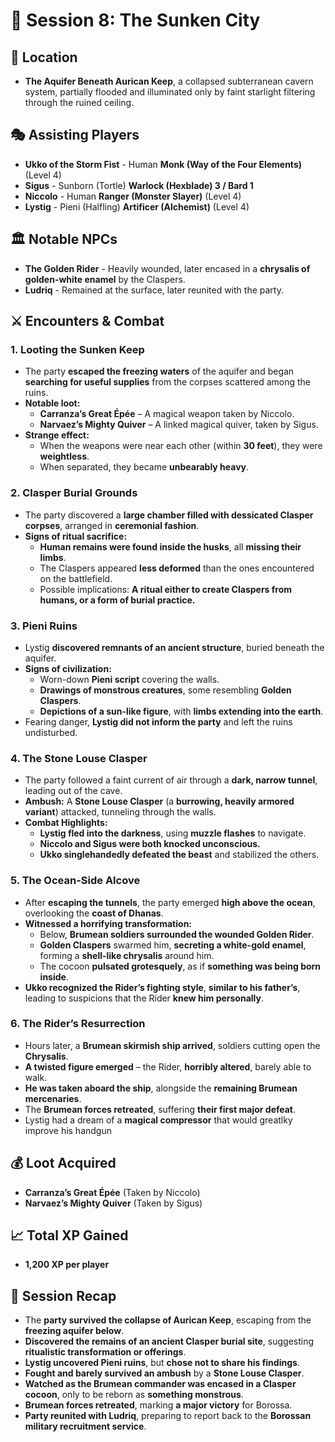 # 📜 **Session 8: The Sunken City**  

## 📍 **Location**  
- **The Aquifer Beneath Aurican Keep**, a collapsed subterranean cavern system, partially flooded and illuminated only by faint starlight filtering through the ruined ceiling.  

## 🎭 **Assisting Players**  
- **Ukko of the Storm Fist** - Human **Monk (Way of the Four Elements)** (Level 4)  
- **Sigus** - Sunborn (Tortle) **Warlock (Hexblade) 3 / Bard 1**  
- **Niccolo** - Human **Ranger (Monster Slayer)** (Level 4)  
- **Lystig** - Pieni (Halfling) **Artificer (Alchemist)** (Level 4)  

## 🏛 **Notable NPCs**  
- **The Golden Rider** - Heavily wounded, later encased in a **chrysalis of golden-white enamel** by the Claspers.  
- **Ludriq** - Remained at the surface, later reunited with the party.  

## ⚔ **Encounters & Combat**  

### **1. Looting the Sunken Keep**  
- The party **escaped the freezing waters** of the aquifer and began **searching for useful supplies** from the corpses scattered among the ruins.  
- **Notable loot:**  
  - **Carranza’s Great Épée** – A magical weapon taken by Niccolo.  
  - **Narvaez’s Mighty Quiver** – A linked magical quiver, taken by Sigus.  
- **Strange effect:**  
  - When the weapons were near each other (within **30 feet**), they were **weightless**.  
  - When separated, they became **unbearably heavy**.  

### **2. Clasper Burial Grounds**  
- The party discovered a **large chamber filled with dessicated Clasper corpses**, arranged in **ceremonial fashion**.  
- **Signs of ritual sacrifice:**  
  - **Human remains were found inside the husks**, all **missing their limbs**.  
  - The Claspers appeared **less deformed** than the ones encountered on the battlefield.  
  - Possible implications: **A ritual either to create Claspers from humans, or a form of burial practice.**  

### **3. Pieni Ruins**  
- Lystig **discovered remnants of an ancient structure**, buried beneath the aquifer.  
- **Signs of civilization:**  
  - Worn-down **Pieni script** covering the walls.  
  - **Drawings of monstrous creatures**, some resembling **Golden Claspers**.  
  - **Depictions of a sun-like figure**, with **limbs extending into the earth**.  
- Fearing danger, **Lystig did not inform the party** and left the ruins undisturbed.  

### **4. The Stone Louse Clasper**  
- The party followed a faint current of air through a **dark, narrow tunnel**, leading out of the cave.  
- **Ambush:** A **Stone Louse Clasper** (a **burrowing, heavily armored variant**) attacked, tunneling through the walls.  
- **Combat Highlights:**  
  - **Lystig fled into the darkness**, using **muzzle flashes** to navigate.  
  - **Niccolo and Sigus were both knocked unconscious.**  
  - **Ukko singlehandedly defeated the beast** and stabilized the others.  

### **5. The Ocean-Side Alcove**  
- After **escaping the tunnels**, the party emerged **high above the ocean**, overlooking the **coast of Dhanas**.  
- **Witnessed a horrifying transformation:**  
  - Below, **Brumean soldiers surrounded the wounded Golden Rider**.  
  - **Golden Claspers** swarmed him, **secreting a white-gold enamel**, forming a **shell-like chrysalis** around him.  
  - The cocoon **pulsated grotesquely**, as if **something was being born inside**.  
- **Ukko recognized the Rider’s fighting style**, **similar to his father’s**, leading to suspicions that the Rider **knew him personally**.  

### **6. The Rider’s Resurrection**  
- Hours later, a **Brumean skirmish ship arrived**, soldiers cutting open the **Chrysalis**.  
- **A twisted figure emerged** – the Rider, **horribly altered**, barely able to walk.  
- **He was taken aboard the ship**, alongside the **remaining Brumean mercenaries**.  
- The **Brumean forces retreated**, suffering **their first major defeat**.  
- Lystig had a dream of a **magical compressor** that would greatlky improve his handgun 

## 💰 **Loot Acquired**  
- **Carranza’s Great Épée** (Taken by Niccolo)  
- **Narvaez’s Mighty Quiver** (Taken by Sigus)  

## 📈 **Total XP Gained**  
- **1,200 XP per player**  

## 📖 **Session Recap**  
- The **party survived the collapse of Aurican Keep**, escaping from the **freezing aquifer below**.  
- **Discovered the remains of an ancient Clasper burial site**, suggesting **ritualistic transformation or offerings**.  
- **Lystig uncovered Pieni ruins**, but **chose not to share his findings**.  
- **Fought and barely survived an ambush** by a **Stone Louse Clasper**.  
- **Watched as the Brumean commander was encased in a Clasper cocoon**, only to be reborn as **something monstrous**.  
- **Brumean forces retreated**, marking **a major victory** for Borossa.  
- **Party reunited with Ludriq**, preparing to report back to the **Borossan military recruitment service**.  
